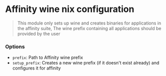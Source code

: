 # Affinity wine nix configuration
> This module only sets up wine and creates binaries for applications in the affinity suite, The wine prefix containing all applications should be provided by the user

### Options
- `prefix`: Path to Affinity wine prefix
- `setup_prefix`: Creates a new wine prefix (if it doesn't exist already) and configures it for affinity
